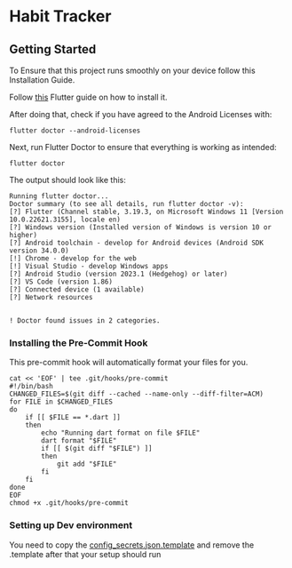 # Habit Tracker

## Getting Started

To Ensure that this project runs smoothly on your device follow this Installation Guide.

Follow [this](https://docs.flutter.dev/get-started/install/windows/mobile?tab=download) Flutter guide on how to install it.

After doing that, check if you have agreed to the Android Licenses with:

```shell
flutter doctor --android-licenses
```

Next, run Flutter Doctor to ensure that everything is working as intended:

```shell
flutter doctor
```
The output should look like this:

```
Running flutter doctor...
Doctor summary (to see all details, run flutter doctor -v):
[?] Flutter (Channel stable, 3.19.3, on Microsoft Windows 11 [Version 10.0.22621.3155], locale en)
[?] Windows version (Installed version of Windows is version 10 or higher)
[?] Android toolchain - develop for Android devices (Android SDK version 34.0.0)
[!] Chrome - develop for the web
[!] Visual Studio - develop Windows apps
[?] Android Studio (version 2023.1 (Hedgehog) or later)
[?] VS Code (version 1.86)
[?] Connected device (1 available)
[?] Network resources


! Doctor found issues in 2 categories.
```



### Installing the Pre-Commit Hook

This pre-commit hook will automatically format your files for you.

```shell
cat << 'EOF' | tee .git/hooks/pre-commit
#!/bin/bash
CHANGED_FILES=$(git diff --cached --name-only --diff-filter=ACM)
for FILE in $CHANGED_FILES
do
    if [[ $FILE == *.dart ]]
    then
        echo "Running dart format on file $FILE"
        dart format "$FILE"
        if [[ $(git diff "$FILE") ]]
        then
            git add "$FILE"
        fi
    fi
done
EOF
chmod +x .git/hooks/pre-commit
```

### Setting up Dev environment

You need to copy the [config_secrets.json.template](assets%2Fconfig_secrets.json.template)
and remove the .template after that your setup should run